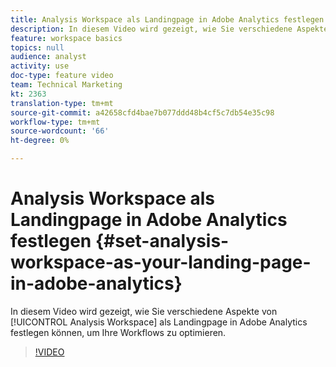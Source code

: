 ```yaml
---
title: Analysis Workspace als Landingpage in Adobe Analytics festlegen
description: In diesem Video wird gezeigt, wie Sie verschiedene Aspekte von Analysis Workspace als Landingpage in Adobe Analytics festlegen können, um Ihre Workflows zu optimieren.
feature: workspace basics
topics: null
audience: analyst
activity: use
doc-type: feature video
team: Technical Marketing
kt: 2363
translation-type: tm+mt
source-git-commit: a42658cfd4bae7b077ddd48b4cf5c7db54e35c98
workflow-type: tm+mt
source-wordcount: '66'
ht-degree: 0%

---
```



# Analysis Workspace als Landingpage in Adobe Analytics festlegen {#set-analysis-workspace-as-your-landing-page-in-adobe-analytics}

In diesem Video wird gezeigt, wie Sie verschiedene Aspekte von [!UICONTROL Analysis Workspace] als Landingpage in Adobe Analytics festlegen können, um Ihre Workflows zu optimieren.

>[!VIDEO](https://video.tv.adobe.com/v/25459/?quality=12)
